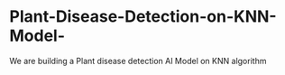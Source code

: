 # Plant-Disease-Detection-on-KNN-Model-
We are building a  Plant disease detection AI Model on KNN algorithm 
